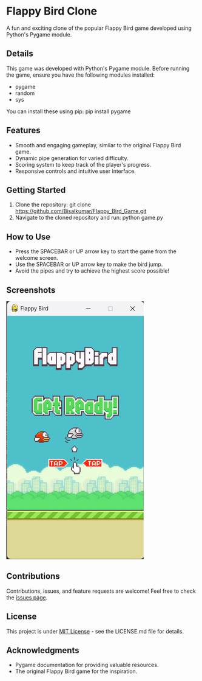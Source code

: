 # Flappy Bird Clone

A fun and exciting clone of the popular Flappy Bird game developed using Python's Pygame module.

## Details

This game was developed with Python's Pygame module. Before running the game, ensure you have the following modules installed:

- pygame
- random
- sys

You can install these using pip: pip install pygame


## Features

- Smooth and engaging gameplay, similar to the original Flappy Bird game.
- Dynamic pipe generation for varied difficulty.
- Scoring system to keep track of the player's progress.
- Responsive controls and intuitive user interface.

## Getting Started

1. Clone the repository: git clone https://github.com/Bisalkumar/Flappy_Bird_Game.git
2. Navigate to the cloned repository and run: python game.py


## How to Use

- Press the SPACEBAR or UP arrow key to start the game from the welcome screen.
- Use the SPACEBAR or UP arrow key to make the bird jump.
- Avoid the pipes and try to achieve the highest score possible!

## Screenshots

![game.png](game.png)

## Contributions

Contributions, issues, and feature requests are welcome! Feel free to check the [issues page](#).

## License

This project is under [MIT License](#) - see the LICENSE.md file for details.

## Acknowledgments

- Pygame documentation for providing valuable resources.
- The original Flappy Bird game for the inspiration.
